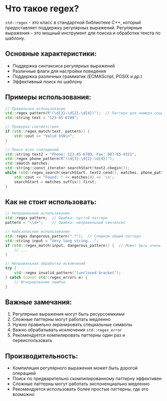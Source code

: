 # Что такое regex?

`std::regex` - это класс в стандартной библиотеке C++, который предоставляет поддержку регулярных выражений. Регулярные выражения - это мощный инструмент для поиска и обработки текста по шаблону.

## Основные характеристики:
- Поддержка синтаксиса регулярных выражений
- Различные флаги для настройки поведения
- Поддержка различных грамматик (ECMAScript, POSIX и др.)
- Эффективный поиск по шаблону

## Примеры использования:

```cpp
// Правильное использование
std::regex pattern(R"(\d{3}-\d{2}-\d{4})");  // Паттерн для номера социального страхования
std::string text = "123-45-6789";

// Проверка соответствия
if (std::regex_match(text, pattern)) {
    std::cout << "Valid SSN\n";
}

// Поиск всех совпадений
std::string text2 = "Phone: 123-45-6789, Fax: 987-65-4321";
std::regex phone_pattern(R"(\d{3}-\d{2}-\d{4})");
std::smatch matches;
std::string::const_iterator searchStart(text2.cbegin());
while (std::regex_search(searchStart, text2.cend(), matches, phone_pattern)) {
    std::cout << "Found: " << matches[0] << '\n';
    searchStart = matches.suffix().first;
}
```

## Как не стоит использовать:

```cpp
// Неправильное использование
std::regex pattern;  // Ошибка: пустой паттерн
pattern = "\\d+";    // Ошибка: неправильный синтаксис

// Небезопасное использование
std::regex dangerous_pattern(".*");  // Слишком общий паттерн
std::string input = "Very long string...";
if (std::regex_match(input, dangerous_pattern)) {  // Может быть очень медленным
    // ...
}

// Неправильная обработка исключений
try {
    std::regex invalid_pattern("[unclosed bracket");
} catch (const std::regex_error& e) {
    // Игнорирование ошибки
}
```

## Важные замечания:
1. Регулярные выражения могут быть ресурсоемкими
2. Сложные паттерны могут работать медленно
3. Нужно правильно экранировать специальные символы
4. Важно обрабатывать исключения `std::regex_error`
5. Рекомендуется компилировать паттерны один раз и переиспользовать

## Производительность:
- Компиляция регулярного выражения может быть дорогой операцией
- Поиск по предварительно скомпилированному паттерну эффективен
- Сложные паттерны могут работать экспоненциально медленно
- Рекомендуется использовать более простые паттерны, где это возможно 